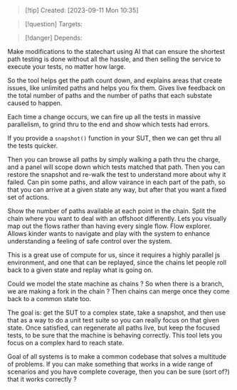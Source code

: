 
>[!tip] Created: [2023-09-11 Mon 10:35]

>[!question] Targets: 

>[!danger] Depends: 

Make modifications to the statechart using AI that can ensure the shortest path testing is done without all the hassle, and then selling the service to execute your tests, no matter how large.

So the tool helps get the path count down, and explains areas that create issues, like unlimited paths and helps you fix them.  Gives live feedback on the total number of paths and the number of paths that each substate caused to happen.

Each time a change occurs, we can fire up all the tests in massive parallelism, to grind thru to the end and show which tests had errors.

If you provide a `snapshot()` function in your SUT, then we can get thru all the tests quicker.

Then you can browse all paths by simply walking a path thru the charge, and a panel will scope down which tests matched that path.  Then you can restore the snapshot and re-walk the test to understand more about why it failed.  Can pin some paths, and allow vairance in each part of the path, so that you can arrive at a given state any way, but after that you want a fixed set of actions.  

Show the number of paths available at each point in the chain.  Split the chain where you want to deal with an offshoot differently.  Lets you visually map out the flows rather than having every single flow.  Flow explorer.  Allows kinder wants to navigate and play with the system to enhance understanding a feeling of safe control over the system.

This is a great use of compute for us, since it requires a highly parallel js environment, and one that can be replayed, since the chains let people roll back to a given state and replay what is going on.

Could we model the state machine as chains ?  So when there is a branch, we are making a fork in the chain ?  Then chains can merge once they come back to a common state too.

The goal is: get the SUT to a complex state, take a snapshot, and then use that as a way to do a unit test suite so you can really focus on that given state.  Once satisfied, can regenerate all paths live, but keep the focused tests, to be sure that the machine is behaving correctly.  This tool lets you focus on a complex hard to reach state.

Goal of all systems is to make a common codebase that solves a multitude of problems.  If you can make something that works in a wide range of scenarios and you have complete coverage, then you can be sure (sort of?) that it works correctly ?